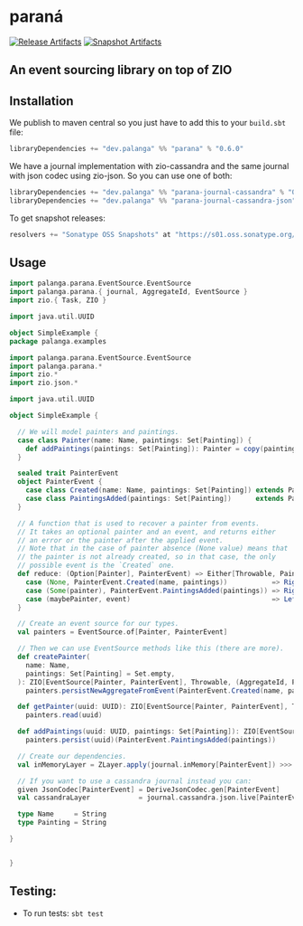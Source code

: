 paraná
======

[![Release Artifacts][Badge-SonatypeReleases]][Link-SonatypeReleases]
[![Snapshot Artifacts][Badge-SonatypeSnapshots]][Link-SonatypeSnapshots]

[Link-SonatypeReleases]: https://s01.oss.sonatype.org/content/repositories/releases/io/github/palanga/parana_3/ "Sonatype Releases"
[Badge-SonatypeReleases]: https://img.shields.io/nexus/r/https/s01.oss.sonatype.org/io.github.palanga/parana_3.svg "Sonatype Releases"
[Link-SonatypeSnapshots]: https://s01.oss.sonatype.org/content/repositories/snapshots/io/github/palanga/parana_3/ "Sonatype Snapshots"
[Badge-SonatypeSnapshots]: https://img.shields.io/nexus/s/https/s01.oss.sonatype.org/io.github.palanga/parana_3.svg "Sonatype Snapshots"

An event sourcing library on top of ZIO
---------------------------------------

Installation
------------

We publish to maven central so you just have to add this to your `build.sbt` file:

```sbt
libraryDependencies += "dev.palanga" %% "parana" % "0.6.0"
```

We have a journal implementation with zio-cassandra and the same journal with json codec using zio-json.
So you can use one of both:

```sbt
libraryDependencies += "dev.palanga" %% "parana-journal-cassandra" % "0.6.0"
libraryDependencies += "dev.palanga" %% "parana-journal-cassandra-json" % "0.6.0"
```

To get snapshot releases:

```sbt
resolvers += "Sonatype OSS Snapshots" at "https://s01.oss.sonatype.org/content/repositories/snapshots",
```

Usage
-----

```scala
import palanga.parana.EventSource.EventSource
import palanga.parana.{ journal, AggregateId, EventSource }
import zio.{ Task, ZIO }

import java.util.UUID

object SimpleExample {
package palanga.examples

import palanga.parana.EventSource.EventSource
import palanga.parana.*
import zio.*
import zio.json.*

import java.util.UUID

object SimpleExample {

  // We will model painters and paintings.
  case class Painter(name: Name, paintings: Set[Painting]) {
    def addPaintings(paintings: Set[Painting]): Painter = copy(paintings = this.paintings ++ paintings)
  }

  sealed trait PainterEvent
  object PainterEvent {
    case class Created(name: Name, paintings: Set[Painting]) extends PainterEvent
    case class PaintingsAdded(paintings: Set[Painting])      extends PainterEvent
  }

  // A function that is used to recover a painter from events.
  // It takes an optional painter and an event, and returns either
  // an error or the painter after the applied event.
  // Note that in the case of painter absence (None value) means that
  // the painter is not already created, so in that case, the only
  // possible event is the `Created` one.
  def reduce: (Option[Painter], PainterEvent) => Either[Throwable, Painter] = {
    case (None, PainterEvent.Created(name, paintings))           => Right(Painter(name, paintings))
    case (Some(painter), PainterEvent.PaintingsAdded(paintings)) => Right(painter.addPaintings(paintings))
    case (maybePainter, event)                                   => Left(new Exception(s"$maybePainter $event"))
  }

  // Create an event source for our types.
  val painters = EventSource.of[Painter, PainterEvent]

  // Then we can use EventSource methods like this (there are more).
  def createPainter(
    name: Name,
    paintings: Set[Painting] = Set.empty,
  ): ZIO[EventSource[Painter, PainterEvent], Throwable, (AggregateId, Painter)] =
    painters.persistNewAggregateFromEvent(PainterEvent.Created(name, paintings))

  def getPainter(uuid: UUID): ZIO[EventSource[Painter, PainterEvent], Throwable, Painter] =
    painters.read(uuid)

  def addPaintings(uuid: UUID, paintings: Set[Painting]): ZIO[EventSource[Painter, PainterEvent], Throwable, Painter] =
    painters.persist(uuid)(PainterEvent.PaintingsAdded(paintings))

  // Create our dependencies.
  val inMemoryLayer = ZLayer.apply(journal.inMemory[PainterEvent]) >>> EventSource.live(reduce)

  // If you want to use a cassandra journal instead you can:
  given JsonCodec[PainterEvent] = DeriveJsonCodec.gen[PainterEvent]
  val cassandraLayer            = journal.cassandra.json.live[PainterEvent] >>> EventSource.live(reduce)

  type Name     = String
  type Painting = String

}


}

```

Testing:
--------

* To run tests: `sbt test`
